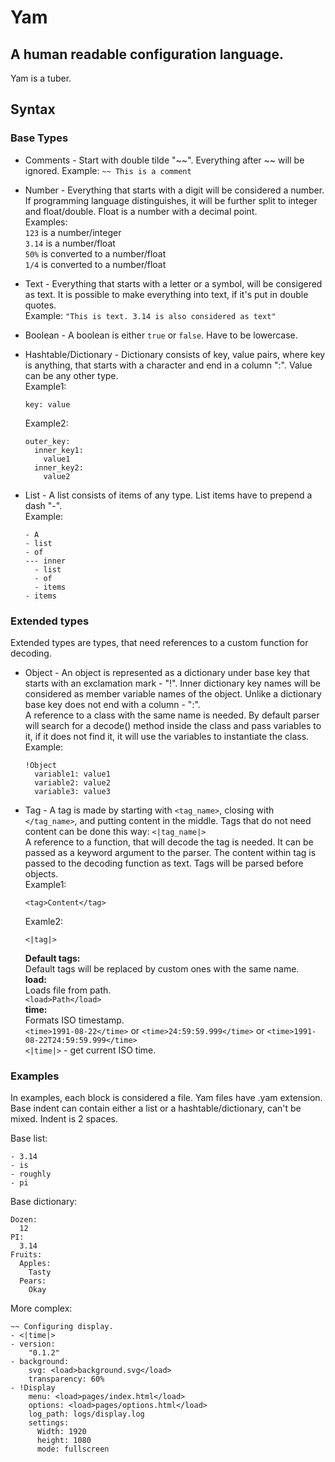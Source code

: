 # Yam
## A human readable configuration language.

Yam is a tuber.

## Syntax

### Base Types

- Comments - Start with double tilde "\~\~". Everything after \~\~ will be ignored.
    Example: `~~ This is a comment`  

- Number - Everything that starts with a digit will be considered a number.
    If programming language distinguishes, it will be further split to integer
    and float/double. Float is a number with a decimal point.  
    Examples:  
    `123` is a number/integer  
    `3.14` is a number/float  
    `50%` is converted to a number/float  
    `1/4` is  converted to a number/float 

- Text - Everything that starts with a letter or a symbol, will be consigered as text.
    It is possible to make everything into text, if it's put in double quotes.  
    Example: `"This is text. 3.14 is also considered as text"`

- Boolean - A boolean is either `true` or `false`. Have to be lowercase.

- Hashtable/Dictionary - Dictionary consists of key, value pairs, where key is
    anything, that starts with a character and end in a column ":".
    Value can be any other type.  
    Example1:  
    ```
    key: value
    ```
    Example2:  
    ```
    outer_key:
      inner_key1:
        value1
      inner_key2:
        value2
    ```

- List - A list consists of items of any type. List items have to prepend
    a dash "-".  
    Example:
    ```
    - A
    - list
    - of
    --- inner
      - list
      - of
      - items
    - items
    ```

### Extended types

Extended types are types, that need references to a custom function for decoding.

- Object - An object is represented as a dictionary under base key that starts
    with an exclamation mark - "!". Inner dictionary key names will be
    considered as member variable names of the object. Unlike a dictionary base
    key does not end with a column - ":".  
    A reference to a class with the same name is needed. By default parser will
    search for a decode() method inside the class and pass variables to it,
    if it does not find it, it will use the variables to instantiate the class.  
    Example:  
    ```
    !Object
      variable1: value1
      variable2: value2
      variable3: value3
    ```

- Tag - A tag is made by starting with `<tag_name>`, closing with `</tag_name>`,
    and putting content in the middle. Tags that do not need content can be
    done this way: `<|tag_name|>`  
    A reference to a function, that will decode the tag is needed. It can be
    passed as a keyword argument to the parser. The content within tag is passed
    to the decoding function as text. Tags will be parsed before objects.  
    Example1:
    ```
    <tag>Content</tag>
    ```
    Examle2:
    ```
    <|tag|>
    ```
    **Default tags:**  
    Default tags will be replaced by custom ones with the same name.  
    **load:** \
    Loads file from path.  
    `<load>Path</load>`  
    **time:** \
    Formats ISO timestamp.  
    `<time>1991-08-22</time>`
    or
    `<time>24:59:59.999</time>`
    or
    `<time>1991-08-22T24:59:59.999</time>`  
    `<|time|>` - get current ISO time.


### Examples
In examples, each block is considered a file. Yam files have .yam extension.  
Base indent can contain either a list or a hashtable/dictionary, can't be mixed. Indent is 2 spaces.  

Base list:
```
- 3.14
- is
- roughly
- pi
```

Base dictionary:
```
Dozen:
  12
PI:
  3.14
Fruits:
  Apples:
    Tasty
  Pears:
    Okay
```

More complex:
```
~~ Configuring display.
- <|time|>
- version:
    "0.1.2"
- background:
    svg: <load>background.svg</load>
    transparency: 60%
- !Display
    menu: <load>pages/index.html</load>
    options: <load>pages/options.html</load>
    log_path: logs/display.log
    settings:
      Width: 1920
      height: 1080
      mode: fullscreen
```
